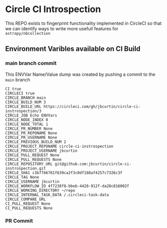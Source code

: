 # Circle CI Introspection

This REPO exists to fingerprint functionality implemented in CircleCI so that we can identify ways to write more usefull features for `astropy/nbcollection`


## Environment Varibles available on CI Build

### main branch commit

This ENVVar Name/Value dump was created by pushing a commit to the `main` branch
```
CI true
CIRCLECI true
CIRCLE_BRANCH main
CIRCLE_BUILD_NUM 3
CIRCLE_BUILD_URL https://circleci.com/gh/jbcurtin/circle-ci-instrospection/3
CIRCLE_JOB Echo ENVVars
CIRCLE_NODE_INDEX 0
CIRCLE_NODE_TOTAL 1
CIRCLE_PR_NUMBER None
CIRCLE_PR_REPONAME None
CIRCLE_PR_USERNAME None
CIRCLE_PREVIOUS_BUILD_NUM 2
CIRCLE_PROJECT_REPONAME circle-ci-instrospection
CIRCLE_PROJECT_USERNAME jbcurtin
CIRCLE_PULL_REQUEST None
CIRCLE_PULL_REQUESTS None
CIRCLE_REPOSITORY_URL git@github.com:jbcurtin/circle-ci-instrospection.git
CIRCLE_SHA1 c3b7766761f639ca2f3c0df188af4257c7326c3f
CIRCLE_TAG None
CIRCLE_USERNAME jbcurtin
CIRCLE_WORKFLOW_ID 4f7238f8-bbeb-4428-912f-da28c816002f
CIRCLE_WORKING_DIRECTORY ~/repo
CIRCLE_INTERNAL_TASK_DATA /.circleci-task-data
CIRCLE_COMPARE_URL 
CI_PULL_REQUEST None
CI_PULL_REQUESTS None
```

### PR Commit

